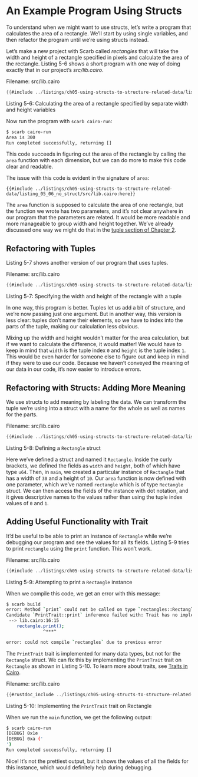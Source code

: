 # An Example Program Using Structs

To understand when we might want to use structs, let’s write a program that calculates the area of a rectangle. We’ll start by using single variables, and then refactor the program until we’re using structs instead.

Let’s make a new project with Scarb called _rectangles_ that will take the width and height of a rectangle specified in pixels and calculate the area of the rectangle. Listing 5-6 shows a short program with one way of doing exactly that in our project’s _src/lib.cairo_.

<span class="filename">Filename: src/lib.cairo</span>

```rust
{{#include ../listings/ch05-using-structs-to-structure-related-data/listing_05_06_no_struct/src/lib.cairo:all}}
```

<span class="caption">Listing 5-6: Calculating the area of a rectangle specified by separate width and height variables</span>

Now run the program with `scarb cairo-run`:

```bash
$ scarb cairo-run
Area is 300
Run completed successfully, returning []
```

This code succeeds in figuring out the area of the rectangle by calling the `area` function with each dimension, but we can do more to make this code clear and readable.

The issue with this code is evident in the signature of `area`:

```rust,noplayground
{{#include ../listings/ch05-using-structs-to-structure-related-data/listing_05_06_no_struct/src/lib.cairo:here}}
```

The `area` function is supposed to calculate the area of one rectangle, but the function we wrote has two parameters, and it’s not clear anywhere in our program that the parameters are related. It would be more readable and more manageable to group width and height together. We’ve already discussed one way we might do that in the [tuple section of Chapter 2](ch02-02-data-types.html#the-tuple-type).

## Refactoring with Tuples

Listing 5-7 shows another version of our program that uses tuples.

<span class="filename">Filename: src/lib.cairo</span>

```rust
{{#include ../listings/ch05-using-structs-to-structure-related-data/listing_05_07_w_tuples/src/lib.cairo}}
```

<span class="caption">Listing 5-7: Specifying the width and height of the rectangle with a tuple</span>

In one way, this program is better. Tuples let us add a bit of structure, and we’re now passing just one argument. But in another way, this version is less clear: tuples don’t name their elements, so we have to index into the parts of the tuple, making our calculation less obvious.

Mixing up the width and height wouldn’t matter for the area calculation, but if we want to calculate the difference, it would matter! We would have to keep in mind that `width` is the tuple index `0` and `height` is the tuple index `1`. This would be even harder for someone else to figure out and keep in mind if they were to use our code. Because we haven’t conveyed the meaning of our data in our code, it’s now easier to introduce errors.

## Refactoring with Structs: Adding More Meaning

We use structs to add meaning by labeling the data. We can transform the tuple we’re using into a struct with a name for the whole as well as names for the parts.

<span class="filename">Filename: src/lib.cairo</span>

```rust
{{#include ../listings/ch05-using-structs-to-structure-related-data/listing_05_08_w_structs/src/lib.cairo}}
```

<span class="caption">Listing 5-8: Defining a `Rectangle` struct</span>

Here we’ve defined a struct and named it `Rectangle`. Inside the curly brackets, we defined the fields as `width` and `height`, both of which have type `u64`. Then, in `main`, we created a particular instance of `Rectangle` that has a width of `30` and a height of `10`. Our `area` function is now defined with one parameter, which we’ve named `rectangle` which is of type `Rectangle` struct. We can then access the fields of the instance with dot notation, and it gives descriptive names to the values rather than using the tuple index values of `0` and `1`.

## Adding Useful Functionality with Trait

It’d be useful to be able to print an instance of `Rectangle` while we’re debugging our program and see the values for all its fields. Listing 5-9 tries to print `rectangle` using the `print` function. This won’t work.

<span class="filename">Filename: src/lib.cairo</span>

<!-- TODO implement debug instead -->

```rust
{{#include ../listings/ch05-using-structs-to-structure-related-data/listing_05_10_print_rectangle/src/lib.cairo:here}}
```

<span class="caption">Listing 5-9: Attempting to print a `Rectangle` instance</span>

When we compile this code, we get an error with this message:

```bash
$ scarb build
error: Method `print` could not be called on type `rectangles::Rectangle`.
Candidate `PrintTrait::print` inference failed with: Trait has no implementation in context: core::debug::PrintTrait::<rectangles::Rectangle>
 --> lib.cairo:16:15
    rectangle.print();
              ^***^

error: could not compile `rectangles` due to previous error
```

The `PrintTrait` trait is implemented for many data types, but not for the `Rectangle` struct. We can fix this by implementing the `PrintTrait` trait on `Rectangle` as shown in Listing 5-10. To learn more about traits, see [Traits in Cairo](ch08-02-traits-in-cairo.md).

<span class="filename">Filename: src/lib.cairo</span>

```rust
{{#rustdoc_include ../listings/ch05-using-structs-to-structure-related-data/listing_05_10_print_rectangle/src/lib.cairo:all}}
```

<span class="caption">Listing 5-10: Implementing the `PrintTrait` trait on Rectangle</span>

When we run the `main` function, we get the following output:

```bash
$ scarb cairo-run
[DEBUG] 0x1e
[DEBUG] 0xa ('
')
Run completed successfully, returning []
```

Nice! It’s not the prettiest output, but it shows the values of all the fields for this instance, which would definitely help during debugging.

